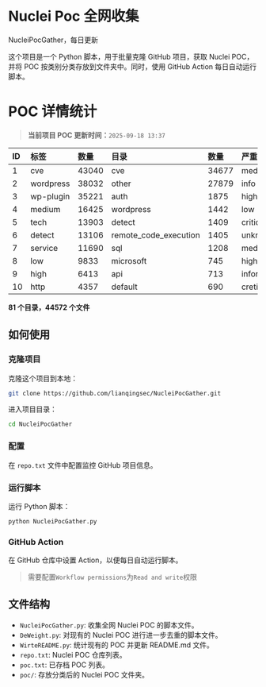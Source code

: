 # Nuclei Poc 全网收集
NucleiPocGather，每日更新

这个项目是一个 Python 脚本，用于批量克隆 GitHub 项目，获取 Nuclei POC，并将 POC 按类别分类存放到文件夹中。同时，使用 GitHub Action 每日自动运行脚本。
# POC 详情统计

> **当前项目 POC 更新时间：**`2025-09-18 13:37`

| ID | 标签      | 数量 | 目录       | 数量 | 严重性   | 数量 |
|:---| :-------- | :--- | :--------- | :--- | :------- | :--- |
| 1 | cve | 43040 | cve | 34677 | medium | 23042 |
| 2 | wordpress | 38032 | other | 27879 | info | 19899 |
| 3 | wp-plugin | 35221 | auth | 1875 | high | 14082 |
| 4 | medium | 16425 | wordpress | 1442 | low | 11112 |
| 5 | tech | 13903 | detect | 1409 | critical | 8115 |
| 6 | detect | 13106 | remote_code_execution | 1405 | unknown | 102 |
| 7 | service | 11690 | sql | 1208 | meduim | 16 |
| 8 | low | 9833 | microsoft | 745 | hight | 16 |
| 9 | high | 6413 | api | 713 | informative | 12 |
| 10 | http | 4357 | default | 690 | cretical | 2 |

**81 个目录，44572 个文件**
## 如何使用

### 克隆项目

克隆这个项目到本地：

```bash
git clone https://github.com/lianqingsec/NucleiPocGather.git
```

进入项目目录：

```bash
cd NucleiPocGather
```

### 配置

在 `repo.txt` 文件中配置监控 GitHub 项目信息。

### 运行脚本

运行 Python 脚本：

```bash
python NucleiPocGather.py
```

### GitHub Action

在 GitHub 仓库中设置 Action，以便每日自动运行脚本。

> 需要配置`Workflow permissions`为`Read and write`权限

## 文件结构

- `NucleiPocGather.py`: 收集全网 Nuclei POC 的脚本文件。
- `DeWeight.py`: 对现有的 Nuclei POC 进行进一步去重的脚本文件。
- `WirteREADME.py`: 统计现有的 POC 并更新 README.md 文件。
- `repo.txt`: Nuclei POC 仓库列表。
- `poc.txt`: 已存档 POC 列表。
- `poc/`: 存放分类后的 Nuclei POC 文件夹。

